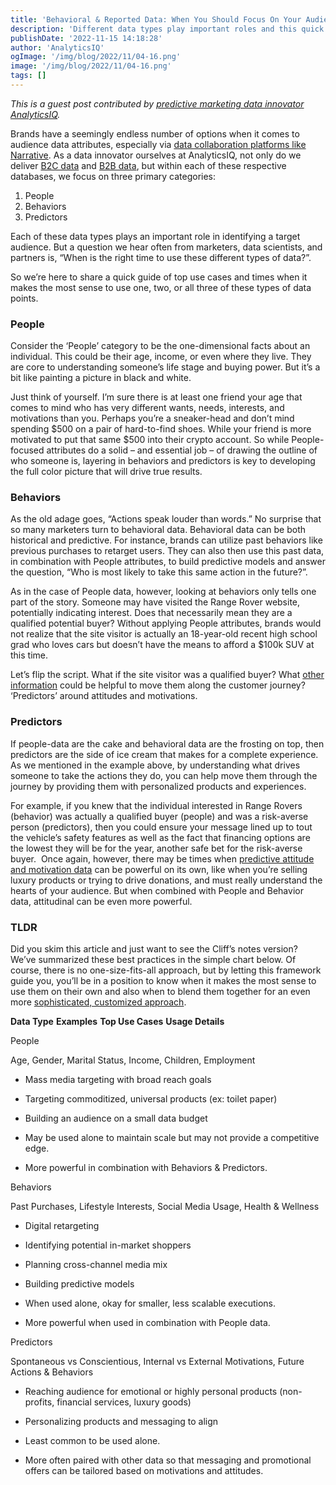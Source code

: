 ```yaml
---
title: 'Behavioral & Reported Data: When You Should Focus On Your Audience’s Attributes vs. Actions'
description: 'Different data types play important roles and this quick guide gives examples when and how to use those data types effectively. '
publishDate: '2022-11-15 14:18:28'
author: 'AnalyticsIQ'
ogImage: '/img/blog/2022/11/04-16.png'
image: '/img/blog/2022/11/04-16.png'
tags: []
---
```

_This is a guest post contributed by_ [_predictive marketing data innovator AnalyticsIQ_](https://analytics-iq.com/)_._

Brands have a seemingly endless number of options when it comes to audience data attributes, especially via [data collaboration platforms like Narrative](https://analytics-iq.com/analyticsiq-joins-narratives-data-streaming-platform-to-transparently-and-confidently-connect-data-users-with-a-360-degree-view-of-individuals/). As a data innovator ourselves at AnalyticsIQ, not only do we deliver [B2C data](https://analytics-iq.com/what-we-do/) and [B2B data](https://analytics-iq.com/businesscore/), but within each of these respective databases, we focus on three primary categories:

1. People
2. Behaviors
3. Predictors

Each of these data types plays an important role in identifying a target audience. But a question we hear often from marketers, data scientists, and partners is, “When is the right time to use these different types of data?”.  

So we’re here to share a quick guide of top use cases and times when it makes the most sense to use one, two, or all three of these types of data points.

### People

Consider the ‘People’ category to be the one-dimensional facts about an individual. This could be their age, income, or even where they live. They are core to understanding someone’s life stage and buying power. But it’s a bit like painting a picture in black and white.

Just think of yourself. I’m sure there is at least one friend your age that comes to mind who has very different wants, needs, interests, and motivations than you. Perhaps you’re a sneaker-head and don’t mind spending $500 on a pair of hard-to-find shoes. While your friend is more motivated to put that same $500 into their crypto account. So while People-focused attributes do a solid – and essential job – of drawing the outline of who someone is, layering in behaviors and predictors is key to developing the full color picture that will drive true results.

### Behaviors

As the old adage goes, “Actions speak louder than words.” No surprise that so many marketers turn to behavioral data. Behavioral data can be both historical and predictive. For instance, brands can utilize past behaviors like previous purchases to retarget users. They can also then use this past data, in combination with People attributes, to build predictive models and answer the question, “Who is most likely to take this same action in the future?”.

As in the case of People data, however, looking at behaviors only tells one part of the story. Someone may have visited the Range Rover website, potentially indicating interest. Does that necessarily mean they are a qualified potential buyer? Without applying People attributes, brands would not realize that the site visitor is actually an 18-year-old recent high school grad who loves cars but doesn’t have the means to afford a $100k SUV at this time.

Let’s flip the script. What if the site visitor was a qualified buyer? What [other information](https://analytics-iq.com/automotive-data-predictive-consumer-behaviors/) could be helpful to move them along the customer journey? ‘Predictors’ around attitudes and motivations.

### Predictors

If people-data are the cake and behavioral data are the frosting on top, then predictors are the side of ice cream that makes for a complete experience. As we mentioned in the example above, by understanding what drives someone to take the actions they do, you can help move them through the journey by providing them with personalized products and experiences.

For example, if you knew that the individual interested in Range Rovers (behavior) was actually a qualified buyer (people) and was a risk-averse person (predictors), then you could ensure your message lined up to tout the vehicle’s safety features as well as the fact that financing options are the lowest they will be for the year, another safe bet for the risk-averse buyer.  Once again, however, there may be times when [predictive attitude and motivation data](https://analytics-iq.com/wp-content/uploads/AnalyticsIQ-MotivatorIQ-Product-Sheet.pdf) can be powerful on its own, like when you’re selling luxury products or trying to drive donations, and must really understand the hearts of your audience. But when combined with People and Behavior data, attitudinal can be even more powerful.

### TLDR

Did you skim this article and just want to see the Cliff’s notes version? We’ve summarized these best practices in the simple chart below. Of course, there is no one-size-fits-all approach, but by letting this framework guide you, you’ll be in a position to know when it makes the most sense to use them on their own and also when to blend them together for an even more [sophisticated, customized approach](https://analytics-iq.com/want-to-be-consumer-centric-let-the-data-and-analytics-lead-you/).

**Data Type**
**Examples**
**Top Use Cases**
**Usage Details**

People

Age, Gender, Marital Status, Income, Children, Employment

* Mass media targeting with broad reach goals
* Targeting commoditized, universal products (ex: toilet paper)
* Building an audience on a small data budget

* May be used alone to maintain scale but may not provide a competitive edge.
* More powerful in combination with Behaviors & Predictors.

Behaviors

Past Purchases, Lifestyle Interests, Social Media Usage, Health & Wellness

* Digital retargeting
* Identifying potential in-market shoppers
* Planning cross-channel media mix
* Building predictive models

* When used alone, okay for smaller, less scalable executions.
* More powerful when used in combination with People data.

Predictors

Spontaneous vs Conscientious, Internal vs External Motivations, Future Actions & Behaviors

* Reaching audience for emotional or highly personal products (non-profits, financial services, luxury goods)
* Personalizing products and messaging to align

* Least common to be used alone.
* More often paired with other data so that messaging and promotional offers can be tailored based on motivations and attitudes.
